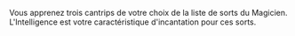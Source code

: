 Vous apprenez trois cantrips de votre choix de la liste de sorts du Magicien. L'Intelligence est votre caractéristique d'incantation pour ces sorts.
